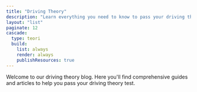 ```yaml
---
title: "Driving Theory"
description: "Learn everything you need to know to pass your driving theory test with our comprehensive guides and articles."
layout: "list"
paginate: 12
cascade:
  type: teori
  build:
    list: always
    render: always
    publishResources: true
---
```


Welcome to our driving theory blog. Here you'll find comprehensive guides and articles to help you pass your driving theory test.
